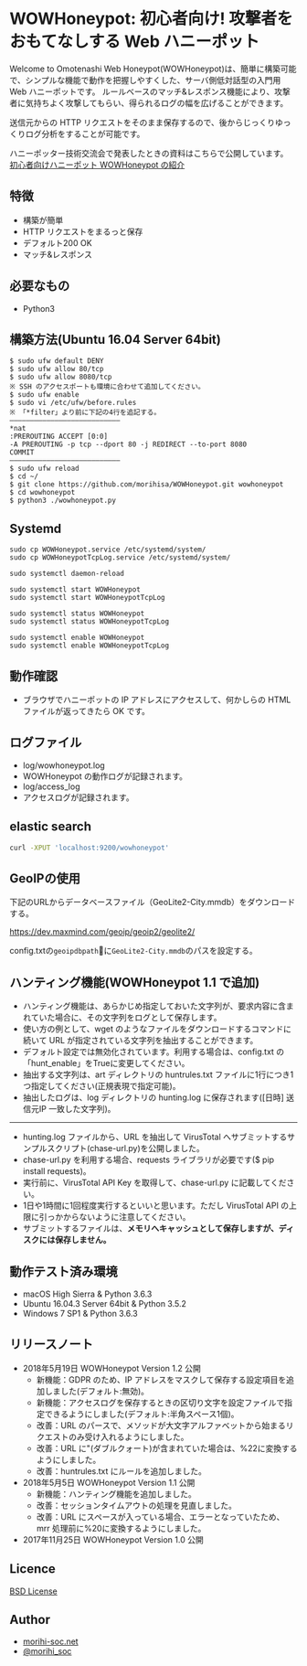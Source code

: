 # WOWHoneypot: 初心者向け! 攻撃者をおもてなしする Web ハニーポット

Welcome to Omotenashi Web Honeypot(WOWHoneypot)は、簡単に構築可能で、シンプルな機能で動作を把握しやすくした、サーバ側低対話型の入門用 Web ハニーポットです。
ルールベースのマッチ&レスポンス機能により、攻撃者に気持ちよく攻撃してもらい、得られるログの幅を広げることができます。

送信元からの HTTP リクエストをそのまま保存するので、後からじっくりゆっくりログ分析をすることが可能です。

ハニーポッター技術交流会で発表したときの資料はこちらで公開しています。  
[初心者向けハニーポット WOWHoneypot の紹介](https://speakerdeck.com/morihi_soc/chu-xin-zhe-xiang-kehanihotuto-wowhoneypot-falseshao-jie)

## 特徴
- 構築が簡単
- HTTP リクエストをまるっと保存
- デフォルト200 OK
- マッチ&レスポンス

## 必要なもの
- Python3

## 構築方法(Ubuntu 16.04 Server 64bit)
```
$ sudo ufw default DENY
$ sudo ufw allow 80/tcp
$ sudo ufw allow 8080/tcp
※ SSH のアクセスポートも環境に合わせて追加してください。
$ sudo ufw enable
$ sudo vi /etc/ufw/before.rules
※ 「*filter」より前に下記の4行を追記する。
———————————————————————————
*nat
:PREROUTING ACCEPT [0:0]
-A PREROUTING -p tcp --dport 80 -j REDIRECT --to-port 8080
COMMIT
———————————————————————————
$ sudo ufw reload
$ cd ~/
$ git clone https://github.com/morihisa/WOWHoneypot.git wowhoneypot
$ cd wowhoneypot
$ python3 ./wowhoneypot.py
```
## Systemd
```
sudo cp WOWHoneypot.service /etc/systemd/system/
sudo cp WOWHoneypotTcpLog.service /etc/systemd/system/

sudo systemctl daemon-reload

sudo systemctl start WOWHoneypot
sudo systemctl start WOWHoneypotTcpLog

sudo systemctl status WOWHoneypot
sudo systemctl status WOWHoneypotTcpLog

sudo systemctl enable WOWHoneypot
sudo systemctl enable WOWHoneypotTcpLog
```

## 動作確認
- ブラウザでハニーポットの IP アドレスにアクセスして、何かしらの HTML ファイルが返ってきたら OK です。

## ログファイル
- log/wowhoneypot.log
- WOWHoneypot の動作ログが記録されます。
- log/access_log
- アクセスログが記録されます。

## elastic search
```bash
curl -XPUT 'localhost:9200/wowhoneypot'
```

## GeoIPの使用
下記のURLからデータベースファイル（GeoLite2-City.mmdb）をダウンロードする。

https://dev.maxmind.com/geoip/geoip2/geolite2/

config.txtの`geoipdbpath`￿に`GeoLite2-City.mmdb`のパスを設定する。

## ハンティング機能(WOWHoneypot 1.1 で追加)
- ハンティング機能は、あらかじめ指定しておいた文字列が、要求内容に含まれていた場合に、その文字列をログとして保存します。
- 使い方の例として、wget のようなファイルをダウンロードするコマンドに続いて URL が指定されている文字列を抽出することができます。
- デフォルト設定では無効化されています。利用する場合は、config.txt の「hunt_enable」をTrueに変更してください。
- 抽出する文字列は、art ディレクトリの huntrules.txt ファイルに1行につき1つ指定してください(正規表現で指定可能)。
- 抽出したログは、log ディレクトリの hunting.log に保存されます(\[日時\] 送信元IP 一致した文字列)。  
---
- hunting.log ファイルから、URL を抽出して VirusTotal へサブミットするサンプルスクリプト(chase-url.py)を公開しました。
- chase-url.py を利用する場合、requests ライブラリが必要です($ pip install requests)。
- 実行前に、VirusTotal API Key を取得して、chase-url.py に記載してください。
- 1日や1時間に1回程度実行するといいと思います。ただし VirusTotal API の上限に引っかからないように注意してください。
- サブミットするファイルは、**メモリへキャッシュとして保存しますが、ディスクには保存しません。**

## 動作テスト済み環境
- macOS High Sierra & Python 3.6.3
- Ubuntu 16.04.3 Server 64bit & Python 3.5.2
- Windows 7 SP1 & Python 3.6.3

## リリースノート
- 2018年5月19日 WOWHoneypot Version 1.2 公開
  - 新機能：GDPR のため、IP アドレスをマスクして保存する設定項目を追加しました(デフォルト:無効)。
  - 新機能：アクセスログを保存するときの区切り文字を設定ファイルで指定できるようにしました(デフォルト:半角スペース1個)。
  - 改善：URL のパースで、メソッドが大文字アルファベットから始まるリクエストのみ受け入れるようにしました。
  - 改善：URL に"(ダブルクォート)が含まれていた場合は、%22に変換するようにしました。
  - 改善：huntrules.txt にルールを追加しました。
- 2018年5月5日 WOWHoneypot Version 1.1 公開
  - 新機能：ハンティング機能を追加しました。
  - 改善：セッションタイムアウトの処理を見直しました。
  - 改善：URL にスペースが入っている場合、エラーとなっていたため、mrr 処理前に%20に変換するようにしました。
- 2017年11月25日 WOWHoneypot Version 1.0 公開

## Licence

[BSD License](https://github.com/morihisa/WOWHoneypot/blob/master/LICENSE)

## Author

- [morihi-soc.net](http://www.morihi-soc.net/)
- [@morihi_soc](https://twitter.com/morihi_soc)
